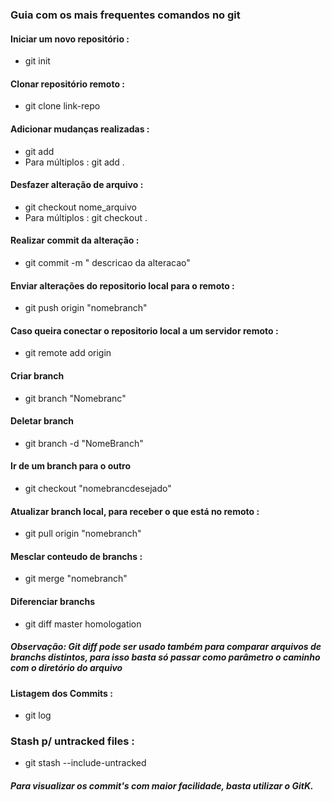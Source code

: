 ### Guia com os mais frequentes comandos no git

#### Iniciar um novo repositório :
* git init

#### Clonar repositório remoto :
* git clone link-repo

#### Adicionar mudanças realizadas :
* git add <arquivo>
* Para múltiplos : git add .

#### Desfazer alteração de arquivo :
* git checkout nome_arquivo
* Para múltiplos : git checkout .

#### Realizar commit da alteração :
* git commit -m " descricao da alteracao"

#### Enviar alterações do repositorio local para o remoto :
* git push origin "nomebranch"

#### Caso queira conectar o repositorio local a um servidor remoto :
* git remote add origin <server>

#### Criar branch 
* git branch "Nomebranc"

#### Deletar branch 
* git branch -d "NomeBranch"

#### Ir de um branch para o outro
* git checkout "nomebrancdesejado"

#### Atualizar branch local, para receber o que está no remoto :
* git pull origin "nomebranch"

#### Mesclar conteudo de branchs :
* git merge "nomebranch"

#### Diferenciar branchs
* git diff master homologation 
##### Observação: Git diff pode ser usado também para comparar arquivos de branchs distintos, para isso basta só passar como parâmetro o caminho com o diretório do arquivo

#### Listagem dos Commits :
* git log

### Stash p/ untracked files :

* git stash --include-untracked 


##### Para visualizar os commit's com maior facilidade, basta utilizar o GitK.

